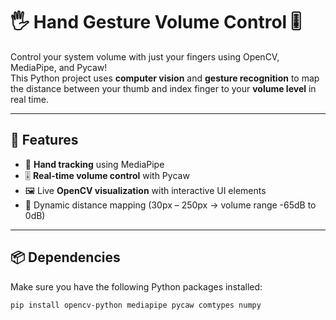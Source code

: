 # 🖐️ Hand Gesture Volume Control 🎚️

Control your system volume with just your fingers using OpenCV, MediaPipe, and Pycaw!  
This Python project uses **computer vision** and **gesture recognition** to map the distance between your thumb and index finger to your **volume level** in real time.

---

## 🚀 Features

- 🧠 **Hand tracking** using MediaPipe  
- 🎚️ **Real-time volume control** with Pycaw  
- 🖼️ Live **OpenCV visualization** with interactive UI elements  
- 📏 Dynamic distance mapping (30px – 250px → volume range -65dB to 0dB)

---

## 📦 Dependencies

Make sure you have the following Python packages installed:

```bash
pip install opencv-python mediapipe pycaw comtypes numpy
